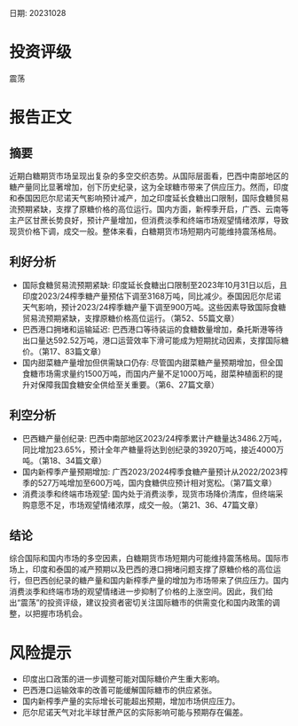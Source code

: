 
日期: 20231028

# 投资评级

震荡

# 报告正文

## 摘要

近期白糖期货市场呈现出复杂的多空交织态势。从国际层面看，巴西中南部地区的糖产量同比显著增加，创下历史纪录，这为全球糖市带来了供应压力。然而，印度和泰国因厄尔尼诺天气影响预计减产，加之印度延长食糖出口限制，国际食糖贸易流预期紧缺，支撑了原糖价格的高位运行。国内方面，新榨季开启，广西、云南等主产区甘蔗长势良好，预计产量增加，但消费淡季和终端市场观望情绪浓厚，导致现货价格下调，成交一般。整体来看，白糖期货市场短期内可能维持震荡格局。

## 利好分析

* 国际食糖贸易流预期紧缺: 印度延长食糖出口限制至2023年10月31日以后，且印度2023/24榨季糖产量预估下调至3168万吨，同比减少。泰国因厄尔尼诺天气影响，预计2023/24榨季糖产量下调至900万吨。这些因素导致国际食糖贸易流预期紧缺，支撑原糖价格高位运行。（第52、55篇文章）
* 巴西港口拥堵和运输延迟: 巴西港口等待装运的食糖数量增加，桑托斯港等待出口量达592.52万吨，港口运营效率下滑可能成为短期扰动因素，支撑国际糖价。（第17、83篇文章）
* 国内甜菜糖产量增加但供需缺口仍存: 尽管国内甜菜糖产量预期增加，但全国食糖市场需求量约1500万吨，而国内产量不足1000万吨，甜菜种植面积的提升对保障我国食糖安全供给至关重要。（第6、27篇文章）

## 利空分析

* 巴西糖产量创纪录: 巴西中南部地区2023/24榨季累计产糖量达3486.2万吨，同比增加23.65%，预计全年产糖量将达到创纪录的3920万吨，接近4000万吨。（第18、34篇文章）
* 国内新榨季产量预期增加: 广西2023/2024榨季食糖产量预计从2022/2023榨季的527万吨增加至600万吨，国内食糖供应预计相对宽松。（第7篇文章）
* 消费淡季和终端市场观望: 国内处于消费淡季，现货市场降价清库，但终端采购意愿不足，市场观望情绪浓厚，成交一般。（第21、36、47篇文章）

## 结论

综合国际和国内市场的多空因素，白糖期货市场短期内可能维持震荡格局。国际市场上，印度和泰国的减产预期以及巴西的港口拥堵问题支撑了原糖价格的高位运行，但巴西创纪录的糖产量和国内新榨季产量的增加为市场带来了供应压力。国内消费淡季和终端市场的观望情绪进一步抑制了价格的上涨空间。因此，我们给出“震荡”的投资评级，建议投资者密切关注国际糖市的供需变化和国内政策的调整，以把握市场机会。

# 风险提示

* 印度出口政策的进一步调整可能对国际糖价产生重大影响。
* 巴西港口运输效率的改善可能缓解国际糖市的供应紧张。
* 国内新榨季产量的实际增长可能超出预期，增加市场供应压力。
* 厄尔尼诺天气对北半球甘蔗产区的实际影响可能与预期存在偏差。
